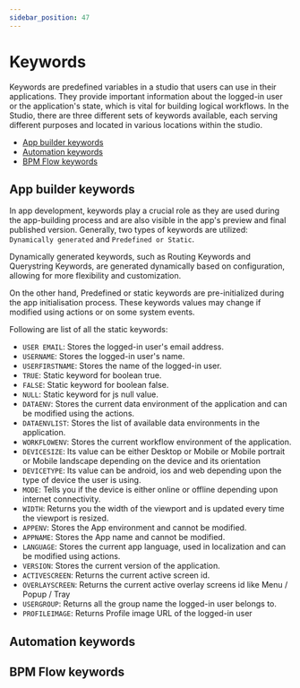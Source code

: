 ```yaml
---
sidebar_position: 47
---
```


# Keywords

Keywords are predefined variables in a studio that users can use in their applications. They provide important information about the logged-in user or the application's state, which is vital for building logical workflows. In the Studio, there are three different sets of keywords available, each serving different purposes and located in various locations within the studio.

- [App builder keywords](./reference_keywords.md/#app-builder-keywords)
- [Automation keywords](./reference_keywords.md/#automation-keywords)
- [BPM Flow keywords](./reference_keywords.md/#bpm-flow-keywords)

## App builder keywords
In app development, keywords play a crucial role as they are used during the app-building process and are also visible in the app's preview and final published version. Generally, two types of keywords are utilized: `Dynamically generated` and `Predefined or Static`.

Dynamically generated keywords, such as Routing Keywords and Querystring Keywords, are generated dynamically based on configuration, allowing for more flexibility and customization.

On the other hand, Predefined or static keywords are pre-initialized during the app initialisation process. These keywords values may change if modified using actions or on some system events.

Following are list of all the static keywords:

- `USER EMAIL`: Stores the logged-in user's email address.
- `USERNAME`: Stores the logged-in user's name.
- `USERFIRSTNAME`: Stores the name of the logged-in user.
- `TRUE`: Static keyword for boolean true.
- `FALSE`: Static keyword for boolean false.
- `NULL`: Static keyword for js null value.
- `DATAENV`: Stores the current data environment of the application and can be modified using the actions.
- `DATAENVLIST`: Stores the list of available data environments in the application.
- `WORKFLOWENV`: Stores the current workflow environment of the application.
- `DEVICESIZE`: Its value can be either Desktop or Mobile or Mobile portrait or Mobile landscape depending on the device and its orientation
- `DEVICETYPE`: Its value can be android, ios and web depending upon the type of device the user is using.
- `MODE`: Tells you if the device is either online or offline depending upon internet connectivity.
- `WIDTH`: Returns you the width of the viewport and is updated every time the viewport is resized.
- `APPENV`: Stores the App environment and cannot be modified.
- `APPNAME`: Stores the App name and cannot be modified.
- `LANGUAGE`: Stores the current app language, used in localization and can be modified using actions.
- `VERSION`: Stores the current version of the application.
- `ACTIVESCREEN`: Returns the current active screen id.
- `OVERLAYSCREEN`: Returns the current active overlay screens id like Menu / Popup / Tray
- `USERGROUP`: Returns all the group name the logged-in user belongs to.
- `PROFILEIMAGE`: Returns Profile image URL of the logged-in user



## Automation keywords

## BPM Flow keywords
